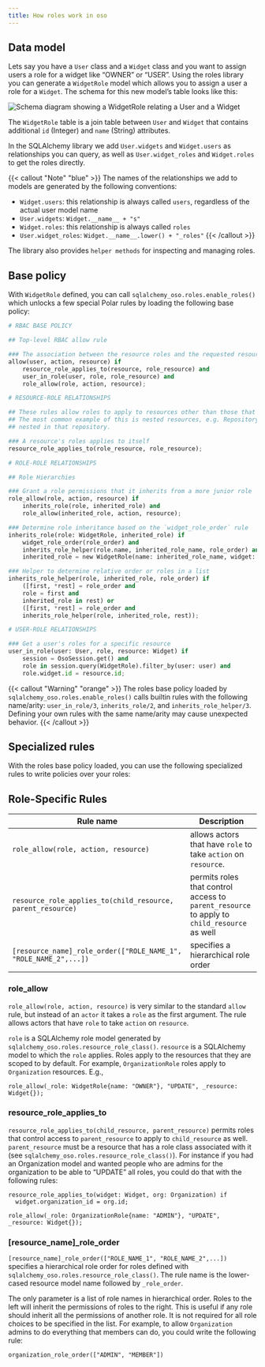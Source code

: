 ```yaml
---
title: How roles work in oso
---
```


## Data model

Lets say you have a `User` class and a `Widget` class and you want to assign
users a role for a widget like “OWNER” or “USER”. Using the roles library you
can generate a `WidgetRole` model which allows you to assign a user a role for
a `Widget`. The schema for this new model’s table looks like this:

![Schema diagram showing a WidgetRole relating a User and a Widget](/img/roles.svg)

The `WidgetRole` table is a join table between `User` and `Widget` that
contains additional `id` (Integer) and `name` (String) attributes.

In the SQLAlchemy library we add `User.widgets` and `Widget.users` as
relationships you can query, as well as `User.widget_roles` and
`Widget.roles` to get the roles directly.

{{< callout "Note" "blue" >}}
  The names of the relationships we add to models are generated by the
  following conventions:

  * `Widget.users`: this relationship is always called `users`, regardless of
    the actual user model name
  * `User.widgets`: `Widget.__name__ + "s"`
  * `Widget.roles`: this relationship is always called `roles`
  * `User.widget_roles`: `Widget.__name__.lower() + "_roles"`
{{< /callout >}}

The library also provides `helper methods` for inspecting and managing roles.

## Base policy

With `WidgetRole` defined, you can call `sqlalchemy_oso.roles.enable_roles()`
which unlocks a few special Polar rules by loading the following base policy:

```python
# RBAC BASE POLICY

## Top-level RBAC allow rule

### The association between the resource roles and the requested resource is outsourced from the rbac_allow
allow(user, action, resource) if
    resource_role_applies_to(resource, role_resource) and
    user_in_role(user, role, role_resource) and
    role_allow(role, action, resource);

# RESOURCE-ROLE RELATIONSHIPS

## These rules allow roles to apply to resources other than those that they are scoped to.
## The most common example of this is nested resources, e.g. Repository roles should apply to the Issues
## nested in that repository.

### A resource's roles applies to itself
resource_role_applies_to(role_resource, role_resource);

# ROLE-ROLE RELATIONSHIPS

## Role Hierarchies

### Grant a role permissions that it inherits from a more junior role
role_allow(role, action, resource) if
    inherits_role(role, inherited_role) and
    role_allow(inherited_role, action, resource);

### Determine role inheritance based on the `widget_role_order` rule
inherits_role(role: WidgetRole, inherited_role) if
    widget_role_order(role_order) and
    inherits_role_helper(role.name, inherited_role_name, role_order) and
    inherited_role = new WidgetRole(name: inherited_role_name, widget: role.widget);

### Helper to determine relative order or roles in a list
inherits_role_helper(role, inherited_role, role_order) if
    ([first, *rest] = role_order and
    role = first and
    inherited_role in rest) or
    ([first, *rest] = role_order and
    inherits_role_helper(role, inherited_role, rest));

# USER-ROLE RELATIONSHIPS

### Get a user's roles for a specific resource
user_in_role(user: User, role, resource: Widget) if
    session = OsoSession.get() and
    role in session.query(WidgetRole).filter_by(user: user) and
    role.widget.id = resource.id;
```

{{< callout "Warning" "orange" >}}
  The roles base policy loaded by `sqlalchemy_oso.roles.enable_roles()` calls
  builtin rules with the following name/arity: `user_in_role/3`,
  `inherits_role/2`, and `inherits_role_helper/3`. Defining your own rules with
  the same name/arity may cause unexpected behavior.
{{< /callout >}}

## Specialized rules

With the roles base policy loaded, you can use the following specialized
rules to write policies over your roles:

## Role-Specific Rules

| Rule name                                                        | Description                                                                                 |
| ---------------------------------------------------------------- | ------------------------------------------------------------------------------------------- |
| `role_allow(role, action, resource)`                             | allows actors that have `role` to take `action` on `resource`.                              |
| `resource_role_applies_to(child_resource, parent_resource)`      | permits roles that control access to `parent_resource` to apply to `child_resource` as well |
| `[resource_name]_role_order(["ROLE_NAME_1", "ROLE_NAME_2",...])` | specifies a hierarchical role order                                                         |

### role_allow

`role_allow(role, action, resource)` is very similar to the standard
`allow` rule, but instead of an `actor` it takes a `role` as the first
argument. The rule allows actors that have `role` to take `action` on
`resource`.

`role` is a SQLAlchemy role model generated by
`sqlalchemy_oso.roles.resource_role_class()`. `resource` is a
SQLAlchemy model to which the `role` applies. Roles apply to the resources
that they are scoped to by default. For example, `OrganizationRole` roles
apply to `Organization` resources. E.g.,

```polar
role_allow(_role: WidgetRole{name: "OWNER"}, "UPDATE", _resource: Widget{});
```

### resource_role_applies_to

`resource_role_applies_to(child_resource, parent_resource)` permits roles
that control access to `parent_resource` to apply to `child_resource` as
well. `parent_resource` must be a resource that has a role class associated
with it (see `sqlalchemy_oso.roles.resource_role_class()`). For
instance if you had an Organization model and wanted people who are admins
for the organization to be able to “UPDATE” all roles, you could do that with
the following rules:

```polar
resource_role_applies_to(widget: Widget, org: Organization) if
  widget.organization_id = org.id;

role_allow(_role: OrganizationRole{name: "ADMIN"}, "UPDATE", _resource: Widget{});
```

### [resource_name]_role_order

`[resource_name]_role_order(["ROLE_NAME_1", "ROLE_NAME_2",...])` specifies
a hierarchical role order for roles defined with
`sqlalchemy_oso.roles.resource_role_class()`. The rule name is the
lower-cased resource model name followed by `_role_order`.

The only parameter is a list of role names in hierarchical order. Roles to
the left will inherit the permissions of roles to the right. This is useful
if any role should inherit all the permissions of another role. It is not
required for all role choices to be specified in the list. For example, to
allow `Organization` admins to do everything that members can do, you could
write the following rule:

```polar
organization_role_order(["ADMIN", "MEMBER"])
```
